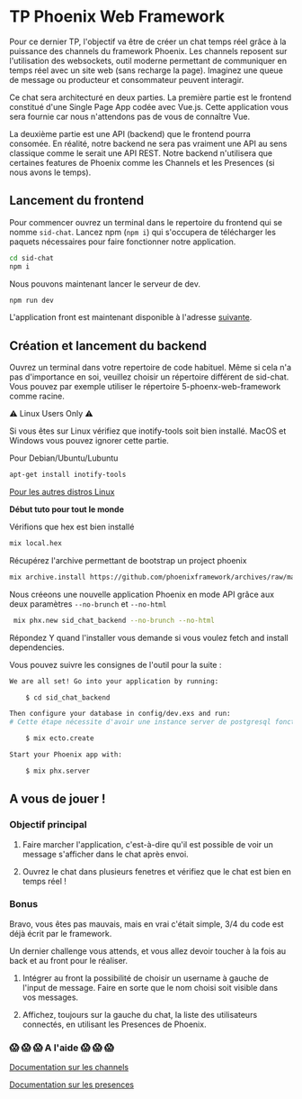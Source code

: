 # TP Phoenix Web Framework

Pour ce dernier TP, l'objectif va être de créer un chat temps réel grâce à la puissance des channels du framework Phoenix.
Les channels reposent sur l'utilisation des websockets, outil moderne permettant de communiquer en temps réel avec un site web (sans recharge la page). Imaginez une queue de message ou producteur et consommateur peuvent interagir.

Ce chat sera architecturé en deux parties.
La première partie est le frontend constitué d'une Single Page App codée avec Vue.js. Cette application vous sera fournie car nous n'attendons pas de vous de connaître Vue.

La deuxième partie est une API (backend) que le frontend pourra consomée. En réalité, notre backend ne sera pas vraiment une API au sens classique comme le serait une API REST. Notre backend n'utilisera que certaines features de Phoenix comme les Channels et les Presences (si nous avons le temps).

## Lancement du frontend

Pour commencer ouvrez un terminal dans le repertoire du frontend qui se nomme `sid-chat`. Lancez npm (`npm i`) qui s'occupera de télécharger les paquets nécessaires pour faire fonctionner notre application.

```bash 
cd sid-chat
npm i
```

Nous pouvons maintenant lancer le serveur de dev.

```bash
npm run dev
```

L'application front est maintenant disponible à l'adresse [suivante](localhost:8080).


## Création et lancement du backend

Ouvrez un terminal dans votre repertoire de code habituel.
Même si cela n'a pas d'importance en soi, veuillez choisir un répertoire différent de sid-chat.
Vous pouvez par exemple utiliser le répertoire 5-phoenx-web-framework comme racine.


:warning: Linux Users Only :warning:

 
Si vous êtes sur Linux vérifiez que inotify-tools soit bien installé. MacOS et Windows vous pouvez ignorer cette partie.

Pour Debian/Ubuntu/Lubuntu

```bash
apt-get install inotify-tools
```

[Pour les autres distros Linux](https://github.com/rvoicilas/inotify-tools/wiki)

**Début tuto pour tout le monde**

Vérifions que hex est bien installé

```bash
mix local.hex
```


Récupérez l'archive permettant de bootstrap un project phoenix

```bash
mix archive.install https://github.com/phoenixframework/archives/raw/master/phx_new.ez
```


Nous créeons une nouvelle application Phoenix en mode API grâce aux deux paramètres `--no-brunch` et `--no-html`

```bash
 mix phx.new sid_chat_backend --no-brunch --no-html
```

Répondez Y quand l'installer vous demande si vous voulez fetch and install dependencies.

Vous pouvez suivre les consignes de l'outil pour la suite :

```bash
We are all set! Go into your application by running:

    $ cd sid_chat_backend

Then configure your database in config/dev.exs and run:
# Cette étape nécessite d'avoir une instance server de postgresql fonctionelle

    $ mix ecto.create

Start your Phoenix app with:

    $ mix phx.server
```

## A vous de jouer !

### Objectif principal


1. Faire marcher l'application, c'est-à-dire qu'il est possible de voir un message s'afficher dans le chat après envoi.

2. Ouvrez le chat dans plusieurs fenetres et vérifiez que le chat est bien en temps réel !

### Bonus

Bravo, vous êtes pas mauvais, mais en vrai c'était simple, 3/4 du code est déjà écrit par le framework.

Un dernier challenge vous attends, et vous allez devoir toucher à la fois au back et au front pour le réaliser.

1. Intégrer au front la possibilité de choisir un username à gauche de l'input de message.
Faire en sorte que le nom choisi soit visible dans vos messages.

2. Affichez, toujours sur la gauche du chat, la liste des utilisateurs connectés, en utilisant les Presences de Phoenix.


### :scream: :scream: :scream: A l'aide :scream: :scream: :scream:

[Documentation sur les channels](https://hexdocs.pm/phoenix/channels.html#content)

[Documentation sur les presences](https://hexdocs.pm/phoenix/presence.html#content)